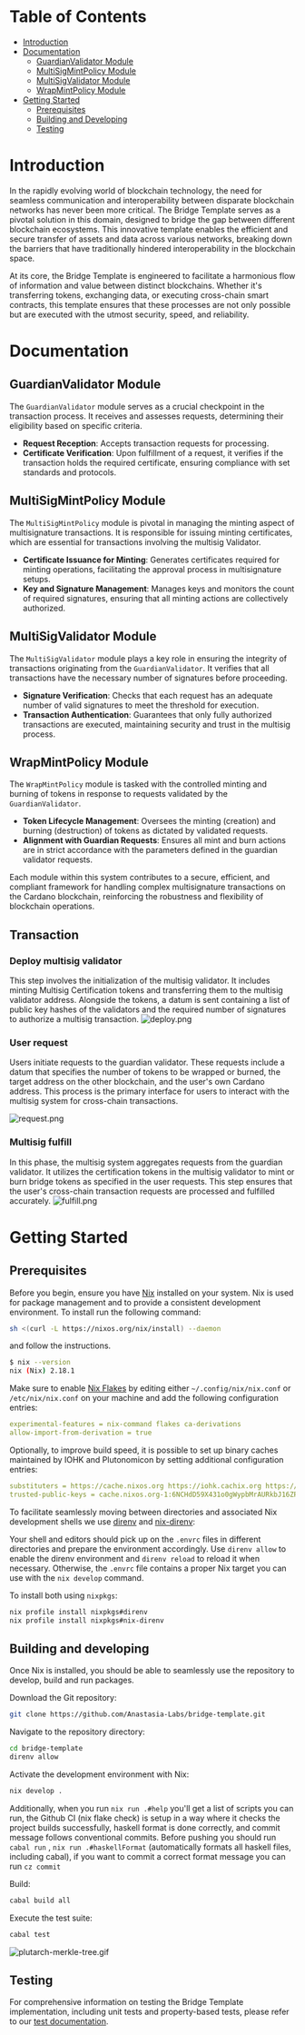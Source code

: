 
# Table of Contents

- [Introduction](#introduction)
- [Documentation](#documentation)
  - [GuardianValidator Module](#guardianvalidator-module)
  - [MultiSigMintPolicy Module](#multisigmintpolicy-module)
  - [MultiSigValidator Module](#multisigvalidator-module)
  - [WrapMintPolicy Module](#wrapmintpolicy-module)
- [Getting Started](#getting-started)
  - [Prerequisites](#prerequisites)
  - [Building and Developing](#building-and-developing)
  - [Testing](#testing)

# Introduction

In the rapidly evolving world of blockchain technology, the need for seamless communication and interoperability between disparate blockchain networks has never been more critical. The Bridge Template serves as a pivotal solution in this domain, designed to bridge the gap between different blockchain ecosystems. This innovative template enables the efficient and secure transfer of assets and data across various networks, breaking down the barriers that have traditionally hindered interoperability in the blockchain space.

At its core, the Bridge Template is engineered to facilitate a harmonious flow of information and value between distinct blockchains. Whether it's transferring tokens, exchanging data, or executing cross-chain smart contracts, this template ensures that these processes are not only possible but are executed with the utmost security, speed, and reliability.

# Documentation

## GuardianValidator Module

The `GuardianValidator` module serves as a crucial checkpoint in the transaction process. It receives and assesses requests, determining their eligibility based on specific criteria.

- **Request Reception**: Accepts transaction requests for processing.
- **Certificate Verification**: Upon fulfillment of a request, it verifies if the transaction holds the required certificate, ensuring compliance with set standards and protocols.

## MultiSigMintPolicy Module

The `MultiSigMintPolicy` module is pivotal in managing the minting aspect of multisignature transactions. It is responsible for issuing minting certificates, which are essential for transactions involving the multisig Validator.

- **Certificate Issuance for Minting**: Generates certificates required for minting operations, facilitating the approval process in multisignature setups.
- **Key and Signature Management**: Manages keys and monitors the count of required signatures, ensuring that all minting actions are collectively authorized.

## MultiSigValidator Module

The `MultiSigValidator` module plays a key role in ensuring the integrity of transactions originating from the `GuardianValidator`. It verifies that all transactions have the necessary number of signatures before proceeding.

- **Signature Verification**: Checks that each request has an adequate number of valid signatures to meet the threshold for execution.
- **Transaction Authentication**: Guarantees that only fully authorized transactions are executed, maintaining security and trust in the multisig process.

## WrapMintPolicy Module

The `WrapMintPolicy` module is tasked with the controlled minting and burning of tokens in response to requests validated by the `GuardianValidator`.

- **Token Lifecycle Management**: Oversees the minting (creation) and burning (destruction) of tokens as dictated by validated requests.
- **Alignment with Guardian Requests**: Ensures all mint and burn actions are in strict accordance with the parameters defined in the guardian validator requests.

Each module within this system contributes to a secure, efficient, and compliant framework for handling complex multisignature transactions on the Cardano blockchain, reinforcing the robustness and flexibility of blockchain operations.

## Transaction

### Deploy multisig validator

This step involves the initialization of the multisig validator. It includes minting Multisig Certification tokens and transferring them to the multisig validator address. Alongside the tokens, a datum is sent containing a list of public key hashes of the validators and the required number of signatures to authorize a multisig transaction.
![deploy.png](/assets/images/deploy.png)

### User request
Users initiate requests to the guardian validator. These requests include a datum that specifies the number of tokens to be wrapped or burned, the target address on the other blockchain, and the user's own Cardano address. This process is the primary interface for users to interact with the multisig system for cross-chain transactions.

![request.png](/assets/images/request.png)

### Multisig fulfill

In this phase, the multisig system aggregates requests from the guardian validator. It utilizes the certification tokens in the multisig validator to mint or burn bridge tokens as specified in the user requests. This step ensures that the user's cross-chain transaction requests are processed and fulfilled accurately.
![fulfill.png](/assets/images/fulfill.png)


# Getting Started

## Prerequisites

Before you begin, ensure you have [Nix](https://nixos.org/download.html) installed on your system. Nix is used for package management and to provide a consistent development environment.
To install run the following command:

```sh
sh <(curl -L https://nixos.org/nix/install) --daemon
```

and follow the instructions.

```sh
$ nix --version
nix (Nix) 2.18.1
```

Make sure to enable [Nix Flakes](https://nixos.wiki/wiki/Flakes#Enable_flakes) by editing either `~/.config/nix/nix.conf` or `/etc/nix/nix.conf` on
your machine and add the following configuration entries:

```yaml
experimental-features = nix-command flakes ca-derivations
allow-import-from-derivation = true
```

Optionally, to improve build speed, it is possible to set up binary caches
maintained by IOHK and Plutonomicon by setting additional configuration entries:

```yaml
substituters = https://cache.nixos.org https://iohk.cachix.org https://cache.iog.io
trusted-public-keys = cache.nixos.org-1:6NCHdD59X431o0gWypbMrAURkbJ16ZPMQFGspcDShjY= hydra.iohk.io:f/Ea+s+dFdN+3Y/G+FDgSq+a5NEWhJGzdjvKNGv0/EQ= iohk.cachix.org-1:DpRUyj7h7V830dp/i6Nti+NEO2/nhblbov/8MW7Rqoo=
```

To facilitate seamlessly moving between directories and associated Nix development shells we use [direnv](https://direnv.net) and [nix-direnv](https://github.com/nix-community/nix-direnv):

Your shell and editors should pick up on the `.envrc` files in different directories and prepare the environment accordingly. Use `direnv allow` to enable the direnv environment and `direnv reload` to reload it when necessary. Otherwise, the `.envrc` file contains a proper Nix target you can use with the `nix develop` command.

To install both using `nixpkgs`:

```sh
nix profile install nixpkgs#direnv
nix profile install nixpkgs#nix-direnv
```

## Building and developing

Once Nix is installed, you should be able to seamlessly use the repository to
develop, build and run packages.

Download the Git repository:

```sh
git clone https://github.com/Anastasia-Labs/bridge-template.git
```

Navigate to the repository directory:

```sh
cd bridge-template
direnv allow
```

Activate the development environment with Nix:

```sh
nix develop .
```

Additionally, when you run `nix run .#help` you'll get a list of scripts you can run, the Github CI (nix flake check) is setup in a way where it checks the project builds successfully, haskell format is done correctly, and commit message follows conventional commits. Before pushing you should run `cabal run` , `nix run .#haskellFormat` (automatically formats all haskell files, including cabal), if you want to commit a correct format message you can run `cz commit`

Build:

```sh
cabal build all
```

Execute the test suite:

```sh
cabal test
```

![plutarch-merkle-tree.gif](/assets/images/bridge-template.gif)

## Testing

For comprehensive information on testing the Bridge Template implementation, including unit tests and property-based tests, please refer to our [test documentation](/test/README.md).
